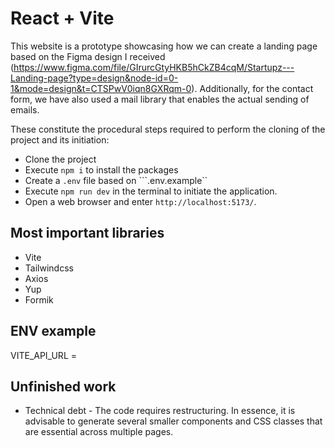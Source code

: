 # React + Vite

This website is a prototype showcasing how we can create a landing page based on the Figma design I received (https://www.figma.com/file/GIrurcGtyHKB5hCkZB4cqM/Startupz---Landing-page?type=design&node-id=0-1&mode=design&t=CTSPwV0iqn8GXRqm-0).
Additionally, for the contact form, we have also used a mail library that enables the actual sending of emails.

These constitute the procedural steps required to perform the cloning of the project and its initiation:
- Clone the project
- Execute ```npm i``` to install the packages
- Create a ```.env``` file based on ```.env.example``
- Execute ```npm run dev``` in the terminal to initiate the application.
- Open a web browser and enter ```http://localhost:5173/```.

## Most important libraries
- Vite
- Tailwindcss
- Axios
- Yup
- Formik

## ENV example
VITE_API_URL =

## Unfinished work
- Technical debt - The code requires restructuring. In essence, it is advisable to generate several smaller components and CSS classes that are essential across multiple pages.

